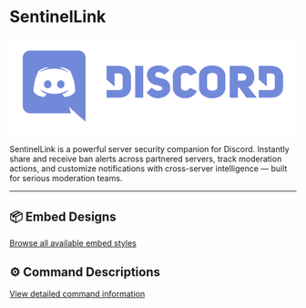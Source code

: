 # SentinelLink

[![Discord](/images/discord.png)](https://discord.gg/UDqAk2MFrh)

SentinelLink is a powerful server security companion for Discord. Instantly share and receive ban alerts across partnered servers, track moderation actions, and customize notifications with cross-server intelligence — built for serious moderation teams.

---

## 📦 Embed Designs
[Browse all available embed styles](/readme/embed_designs.md)

## ⚙️ Command Descriptions
[View detailed command information](/readme/commands.md)
